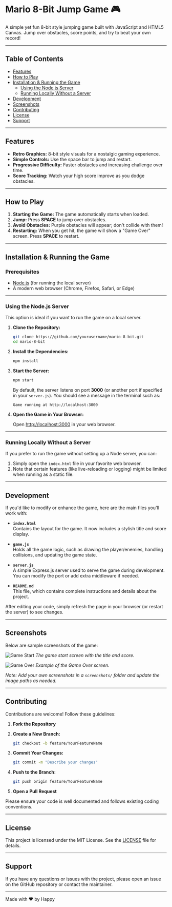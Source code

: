 # Mario 8-Bit Jump Game 🎮

A simple yet fun 8-bit style jumping game built with JavaScript and HTML5 Canvas. Jump over obstacles, score points, and try to beat your own record!

---

## Table of Contents

- [Features](#features)
- [How to Play](#how-to-play)
- [Installation & Running the Game](#installation--running-the-game)
  - [Using the Node.js Server](#using-the-nodejs-server)
  - [Running Locally Without a Server](#running-locally-without-a-server)
- [Development](#development)
- [Screenshots](#screenshots)
- [Contributing](#contributing)
- [License](#license)
- [Support](#support)

---

## Features

- **Retro Graphics:** 8-bit style visuals for a nostalgic gaming experience.
- **Simple Controls:** Use the space bar to jump and restart.
- **Progressive Difficulty:** Faster obstacles and increasing challenge over time.
- **Score Tracking:** Watch your high score improve as you dodge obstacles.

---

## How to Play

1. **Starting the Game:** The game automatically starts when loaded.
2. **Jump:** Press **SPACE** to jump over obstacles.
3. **Avoid Obstacles:** Purple obstacles will appear; don't collide with them!
4. **Restarting:** When you get hit, the game will show a "Game Over" screen. Press **SPACE** to restart.

---

## Installation & Running the Game

### Prerequisites

- [Node.js](https://nodejs.org/en/) (for running the local server)
- A modern web browser (Chrome, Firefox, Safari, or Edge)

---

### Using the Node.js Server

This option is ideal if you want to run the game on a local server.

1. **Clone the Repository:**

    ```bash
    git clone https://github.com/yourusername/mario-8-bit.git
    cd mario-8-bit
    ```

2. **Install the Dependencies:**

    ```bash
    npm install
    ```

3. **Start the Server:**

    ```bash
    npm start
    ```

    By default, the server listens on port **3000** (or another port if specified in your `server.js`). You should see a message in the terminal such as:

    ```
    Game running at http://localhost:3000
    ```

4. **Open the Game in Your Browser:**

    Open [http://localhost:3000](http://localhost:3000) in your web browser.

---

### Running Locally Without a Server

If you prefer to run the game without setting up a Node server, you can:

1. Simply open the `index.html` file in your favorite web browser.
2. Note that certain features (like live-reloading or logging) might be limited when running as a static file.

---

## Development

If you'd like to modify or enhance the game, here are the main files you'll work with:

- **`index.html`**  
  Contains the layout for the game. It now includes a stylish title and score display.

- **`game.js`**  
  Holds all the game logic, such as drawing the player/enemies, handling collisions, and updating the game state.

- **`server.js`**  
  A simple Express.js server used to serve the game during development. You can modify the port or add extra middleware if needed.

- **`README.md`**  
  This file, which contains complete instructions and details about the project.

After editing your code, simply refresh the page in your browser (or restart the server) to see changes.

---

## Screenshots

Below are sample screenshots of the game:

![Game Start](screenshots/game-start.png)
*The game start screen with the title and score.*

![Game Over](screenshots/game-over.png)
*Example of the Game Over screen.*

*Note: Add your own screenshots in a `screenshots/` folder and update the image paths as needed.*

---

## Contributing

Contributions are welcome! Follow these guidelines:

1. **Fork the Repository**
2. **Create a New Branch:**

    ```bash
    git checkout -b feature/YourFeatureName
    ```

3. **Commit Your Changes:**

    ```bash
    git commit -m "Describe your changes"
    ```

4. **Push to the Branch:**

    ```bash
    git push origin feature/YourFeatureName
    ```

5. **Open a Pull Request**

Please ensure your code is well documented and follows existing coding conventions.

---

## License

This project is licensed under the MIT License. See the [LICENSE](LICENSE) file for details.

---

## Support

If you have any questions or issues with the project, please open an issue on the GitHub repository or contact the maintainer.

---

Made with ❤️ by Happy